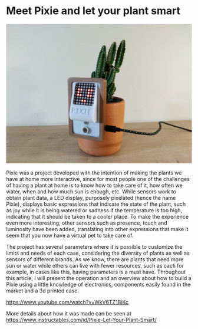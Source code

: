 # Meet Pixie and let your plant smart

![Pixie](/project/pixie_idle.jpg)


Pixie was a project developed with the intention of making the plants we have at home more interactive, since for most people one of the challenges of having a plant at home is to know how to take care of it, how often we water, when and how much sun is enough, etc. While sensors work to obtain plant data, a LED display, purposely pixelated (hence the name Pixie), displays basic expressions that indicate the state of the plant, such as joy while it is being watered or sadness if the temperature is too high, indicating that it should be taken to a cooler place. To make the experience even more interesting, other sensors such as presence, touch and luminosity have been added, translating into other expressions that make it seem that you now have a virtual pet to take care of.

The project has several parameters where it is possible to customize the limits and needs of each case, considering the diversity of plants as well as sensors of different brands. As we know, there are plants that need more sun or water while others can live with fewer resources, such as cacti for example, in cases like this, having parameters is a must have. Throughout this article, I will present the operation and an overview about how to build a Pixie using a little knowledge of electronics, components easily found in the market and a 3d printed case.

https://www.youtube.com/watch?v=WkV6TZ1BiKc

More details about how it was made can be seen at https://www.instructables.com/id/Pixie-Let-Your-Plant-Smart/



